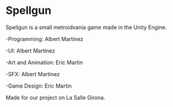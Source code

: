 # Spellgun

Spellgun is a small metroidvania game made in the Unity Engine.

-Programming: Albert Martinez

-UI: Albert Martinez

-Art and Animation: Eric Martin

-SFX: Albert Martinez

-Game Design: Eric Martin

Made for our project on La Salle Girona.
